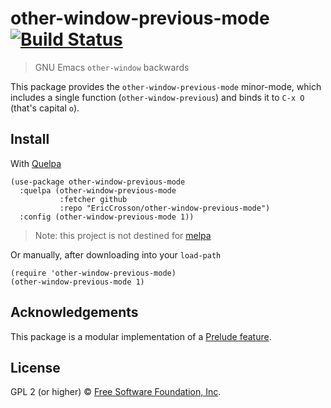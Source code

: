 # other-window-previous-mode [![Build Status](https://travis-ci.org/EricCrosson/other-window-previous-mode.svg?branch=master)](https://travis-ci.org/EricCrosson/other-window-previous-mode)

> GNU Emacs `other-window` backwards

This package provides the `other-window-previous-mode` minor-mode,
which includes a single function (`other-window-previous`) and binds
it to `C-x O` (that's capital `o`).

## Install

With [Quelpa](https://framagit.org/steckerhalter/quelpa)

``` {.sourceCode .lisp}
(use-package other-window-previous-mode
  :quelpa (other-window-previous-mode
           :fetcher github
           :repo "EricCrosson/other-window-previous-mode")
  :config (other-window-previous-mode 1))
```

> Note: this project is not destined for [melpa](https://melpa.org)

Or manually, after downloading into your `load-path`

``` {.sourceCode .lisp}
(require 'other-window-previous-mode)
(other-window-previous-mode 1)
```

## Acknowledgements

This package is a modular implementation of a
[Prelude feature](http://emacsredux.com/blog/2013/03/30/go-back-to-previous-window/).

## License

GPL 2 (or higher) © [Free Software Foundation, Inc](http://www.fsf.org/about).
